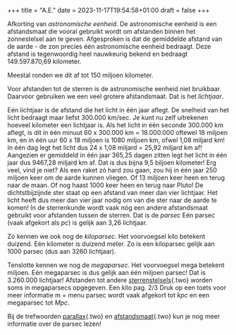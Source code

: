 +++
title = "A.E."
date = 2023-11-17T19:54:58+01:00
draft = false
+++


Afkorting van *astronomische eenheid*. De astronomische eenheid is een
afstandsmaat die vooral gebruikt wordt om afstanden binnen het
zonnestelsel aan te geven. Afgesproken is dat de gemiddelde afstand van de
aarde -  de zon precies één astronomische eenheid bedraagt. Deze afstand is
tegenwoordig heel nauwkeurig bekend en bedraagt 149.597.870,69
kilometer.

Meestal ronden we dit af tot 150 miljoen kilometer.

Voor afstanden tot de sterren is de astronomische eenheid niet
bruikbaar. Daarvoor gebruiken we een veel grotere afstandsmaat. Dat is
het *lichtjaar*.

Eén lichtjaar is de afstand die het licht in één jaar aflegt. De
snelheid van het licht bedraagt maar liefst 300.000 km/sec. Je kunt nu
zelf uitrekenen hoeveel kilometer een lichtjaar is. Als het licht in één
seconde 300.000 km aflegt, is dit in één minuut 60 x 300.000 km =
18.000.000 oftewel 18 miljoen km, en in één uur 60 x 18 miljoen is 1080
miljoen km, ofwel 1,08 miljard km! In één dag legt het licht dus 24 x
1,08 miljard = 25,92 miljard km af! Aangezien er gemiddeld in één jaar
365,25 dagen zitten legt het licht in één jaar dus 9467,28 miljard km
af. Dat is dus bijna 9,5 biljoen kilometer! Erg veel, vind je niet? Als
een raket zó hard zou gaan, zou hij in één jaar 250 miljoen keer om de
aarde kunnen vliegen. Of 13 miljoen keer heen en terug naar de maan. Of
nog haast 1000 keer heen en terug naar Pluto! De dichtstbijzijnde ster
staat op een afstand van meer dan vier lichtjaar. Het licht heeft dus
meer dan vier jaar nodig om van die ster naar de aarde te komen! In de
sterrenkunde wordt vaak nóg een andere afstandsmaat gebruikt voor
afstanden tussen de sterren. Dat is de *parsec* Eén parsec (vaak
afgekort als *pc*) is gelijk aan 3,26 lichtjaar.

Zo kennen we ook nog de *kiloparsec*. Het voorvoegsel kilo betekent
duizend. Eén kilometer is duizend meter. Zo is een kiloparsec gelijk aan
1000 parsec (dus aan 3260 lichtjaar).

Tenslotte kennen we nog de *megaparsec*. Het voorvoegsel mega betekent
miljoen. Eén megaparsec is dus gelijk aan één miljoen parsec! Dat is
3.260.000 lichtjaar! Afstanden tot andere
[sterrenstelsels](sterrenstelsel.html){.two} worden soms in megaparsecs
opgegeven. Een kilo pag. 2/3 Druk op een toets voor meer informatie m =
menu parsec wordt vaak afgekort tot *kpc* en een megaparsec tot *Mpc*.

Bij de trefwoorden [parallax](/parallax.html){.two} en
[afstandsmaat](afstands.html){.two} kun je nog meer informatie over de
parsec lezen!
